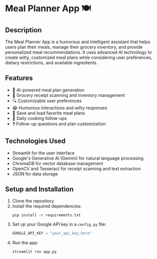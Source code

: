 # Meal Planner App 🍽️

## Description

The Meal Planner App is a humorous and intelligent assistant that helps users plan their meals, manage their grocery inventory, and provide personalized meal recommendations. It uses advanced AI technology to create witty, customized meal plans while considering user preferences, dietary restrictions, and available ingredients.

## Features

- 🧠 AI-powered meal plan generation
- 📸 Grocery receipt scanning and inventory management
- 🔍 Customizable user preferences
- 😂 Humorous interactions and witty responses
- 💾 Save and load favorite meal plans
- 📅 Daily cooking follow-ups
- ❓ Follow-up questions and plan customization

## Technologies Used

- Streamlit for the user interface
- Google's Generative AI (Gemini) for natural language processing
- ChromaDB for vector database management
- OpenCV and Tesseract for receipt scanning and text extraction
- JSON for data storage

## Setup and Installation

1. Clone the repository
2. Install the required dependencies:
   ```
   pip install -r requirements.txt
   ```
3. Set up your Google API key in a `config.py` file:
   ```python
   GOOGLE_API_KEY = "your_api_key_here"
   ```
4. Run the app:
   ```
   streamlit run app.py
   ```


